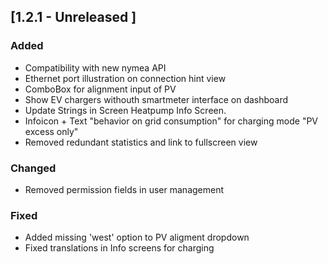 ## [1.2.1 - Unreleased ]
### Added
- Compatibility with new nymea API 
- Ethernet port illustration on connection hint view 
- ComboBox for alignment input of PV 
- Show EV chargers withouth smartmeter interface on dashboard
- Update Strings in Screen Heatpump Info Screen.
- Infoicon + Text "behavior on grid consumption" for charging mode "PV excess only"
- Removed redundant statistics and link to fullscreen view

### Changed
- Removed permission fields in user management

### Fixed
- Added missing 'west' option to PV aligment dropdown
- Fixed translations in Info screens for charging


